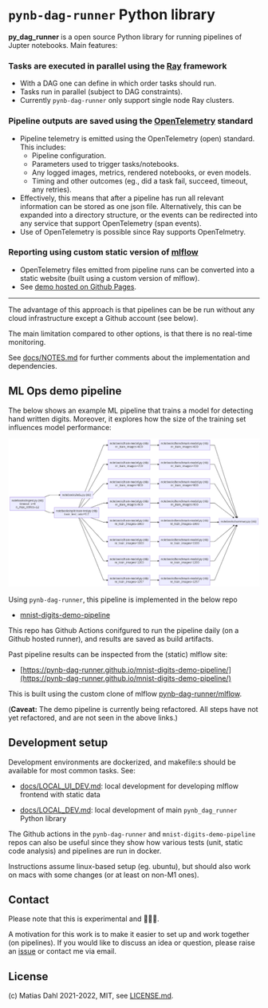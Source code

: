 # `pynb-dag-runner` Python library

**py_dag_runner** is a open source Python library for running pipelines of Jupter notebooks. Main features:

### Tasks are executed in parallel using the [Ray](https://www.ray.io/) framework
 - With a DAG one can define in which order tasks should run.
 - Tasks run in parallel (subject to DAG constraints).
 - Currently `pynb-dag-runner` only support single node Ray clusters.

### Pipeline outputs are saved using the [OpenTelemetry](https://opentelemetry.io/) standard
- Pipeline telemetry is emitted using the OpenTelemetry (open) standard. This includes:
  - Pipeline configuration.
  - Parameters used to trigger tasks/notebooks.
  - Any logged images, metrics, rendered notebooks, or even models.
  - Timing and other outcomes (eg., did a task fail, succeed, timeout, any retries).
- Effectively, this means that after a pipeline has run all relevant information can be stored as one json file. Alternatively, this can be expanded into a directory structure, or the events can be redirected into any service that support OpenTelemetry (span events).
- Use of OpenTelemetry is possible since Ray supports OpenTelmetry.

### Reporting using custom static version of [mlflow](https://mlflow.org/)
- OpenTelemetry files emitted from pipeline runs can be converted into a static website (built using a custom version of mlflow).
- See [demo hosted on Github Pages](https://pynb-dag-runner.github.io/mnist-digits-demo-pipeline/).

----

The advantage of this approach is that pipelines can be be run without any cloud infrastructure except a Github account (see below).

The main limitation compared to other options, is that there is no real-time monitoring.

See [docs/NOTES.md](docs/NOTES.md) for further comments about the implementation and dependencies.

## ML Ops demo pipeline

The below shows an example ML pipeline that trains a model for detecting hand written digits. Moreover, it explores how the size of the training set influences model performance:

![task-dependencies.png](./assets/task-dependencies.png)

Using `pynb-dag-runner`, this pipeline is implemented in the below repo
- [mnist-digits-demo-pipeline](https://github.com/pynb-dag-runner/mnist-digits-demo-pipeline)

This repo has Github Actions conifgured to run the pipeline daily (on a Github hosted runner), and results are saved as build artifacts.

Past pipeline results can be inspected from the (static) mlflow site:
- [https://pynb-dag-runner.github.io/mnist-digits-demo-pipeline/](https://pynb-dag-runner.github.io/mnist-digits-demo-pipeline/)

This is built using the custom clone of mlflow [pynb-dag-runner/mlflow](https://github.com/pynb-dag-runner/mlflow).

(**Caveat:** The demo pipeline is currently being refactored. All steps have not yet refactored, and are not seen in the above links.)

## Development setup

Development environments are dockerized, and makefile:s should be available for most common tasks. See:

- [docs/LOCAL_UI_DEV.md](docs/LOCAL_UI_DEV.md): local development for developing mlflow frontend with static data

- [docs/LOCAL_DEV.md](docs/LOCAL_DEV.md): local development of main `pynb_dag_runner` Python library

The Github actions in the `pynb-dag-runner` and `mnist-digits-demo-pipeline` repos can also be useful since they show how various tests (unit, static code analysis) and pipelines are run in docker.

Instructions assume linux-based setup (eg. ubuntu), but should also work on macs with some changes (or at least on non-M1 ones).

## Contact

Please note that this is experimental and 🚧🚧🚧.

A motivation for this work is to make it easier to set up and work together (on pipelines). If you would like to discuss an idea or question, please raise an [issue](https://github.com/pynb-dag-runner/mnist-digits-demo-pipeline/issues) or contact me via email.

## License

(c) Matias Dahl 2021-2022, MIT, see [LICENSE.md](./LICENSE.md).
